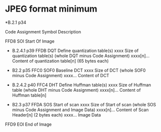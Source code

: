 # JPEG format minimum

  *B.2.1  p34

Code Assignment
      Symbol
            Description

FFD8  SOI   Start Of Image

  * B.2.4.1  p39
FFDB  DQT   Define quantization table(s)
xxxx        Size of quantization table(s) (whole DQT minus Code Assignment)
xxxx[n]...  Content of quantization table[n] (65 bytes each)

  * B2.2  p35
FFC0  SOF0  Baseline DCT
xxxx        Size of DCT (whole SOF0 minus Code Assignment)
xxxx...     Content of DCT

  * B.2.4.2  p40
FFC4  DHT   Define Huffman table(s)
xxxx        Size of Huffman table (whole DHT minus Code Assignment)
xxxx[n]...  Content of Huffman table[n]

  * B2.3  p37
FFDA  SOS   Start of scan
xxxx        Size of Start of scan (whole SOS minus Code Assignment and Image Data)
xxxx[n]...  Content of Scan Header[n] (2 bytes each)
xxxx...     Image Data

FFD9  EOI   End of Image
